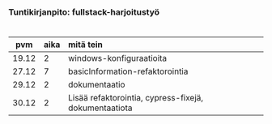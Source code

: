 ### Tuntikirjanpito: fullstack-harjoitustyö

#

| pvm | aika | mitä tein  |
| :----:|:-----| :-----|
| 19.12 | 2    | windows-konfiguraatioita |
| 27.12 | 7    | basicInformation-refaktorointia |
| 29.12 | 2    | dokumentaatio |
| 30.12 | 2    | Lisää refaktorointia, cypress-fixejä, dokumentaatiota |
